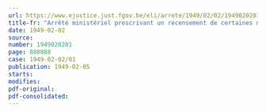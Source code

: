 ```yaml
---
url: https://www.ejustice.just.fgov.be/eli/arrete/1949/02/02/1949020201/justel
title-fr: "Arrêté ministériel prescrivant un recensement de certaines matières premières au 7 février 1949"
date: 1949-02-02
source:
number: 1949020201
page: 888888
case: 1949-02-02/01
publication: 1949-02-05
starts:
modifies:
pdf-original:
pdf-consolidated:
---
```


